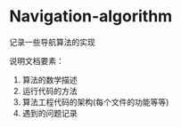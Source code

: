 # Navigation-algorithm
记录一些导航算法的实现

说明文档要素：
1. 算法的数学描述
2. 运行代码的方法
3. 算法工程代码的架构(每个文件的功能等等)
4. 遇到的问题记录
